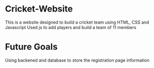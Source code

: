 # Cricket-Website
This is a website designed to build a cricket team using HTML, CSS  and Javascript
Used js  to add players and build a team of 11 members
# Future Goals
Using backened and database to store the registration page information
